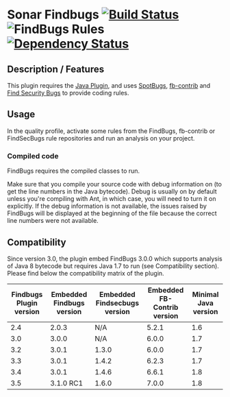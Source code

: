 # Sonar Findbugs [![Build Status](https://travis-ci.org/SonarQubeCommunity/sonar-findbugs.svg?branch=master)](https://travis-ci.org/SonarQubeCommunity/sonar-findbugs) ![FindBugs Rules](https://img.shields.io/badge/FindBugs%20rules-818-brightgreen.svg?maxAge=2592000) [![Dependency Status](https://www.versioneye.com/user/projects/5755ce407757a0003bd4b22d/badge.svg?style=flat)](https://www.versioneye.com/user/projects/5755ce407757a0003bd4b22d)

## Description / Features

This plugin requires the [Java Plugin](http://docs.sonarqube.org/display/PLUG/Java+Plugin), and uses [SpotBugs](https://spotbugs.github.io), [fb-contrib](http://fb-contrib.sourceforge.net/) and [Find Security Bugs](http://h3xstream.github.io/find-sec-bugs/) to provide coding rules.


## Usage

In the quality profile, activate some rules from the FindBugs, fb-contrib or FindSecBugs rule repositories and run an analysis on your project.

### Compiled code

FindBugs requires the compiled classes to run.

Make sure that you compile your source code with debug information on (to get the line numbers in the Java bytecode). Debug is usually on by default unless you're compiling with Ant, in which case, you will need to turn it on explicitly. If the debug information is not available, the issues raised by FindBugs will be displayed at the beginning of the file because the correct line numbers were not available.


## Compatibility 

Since version 3.0, the plugin embed FindBugs 3.0.0 which supports analysis of Java 8 bytecode but requires Java 1.7 to run (see Compatibility section). Please find below the compatibility matrix of the plugin.

Findbugs Plugin version|Embedded Findbugs version|Embedded Findsecbugs version|Embedded FB-Contrib version|Minimal Java version
-----------------------|-------------------------|----------------------------|---------------------------|--------------------
2.4                    | 2.0.3                   | N/A                        | 5.2.1                     | 1.6
3.0                    | 3.0.0                   | N/A                        | 6.0.0                     | 1.7
3.2                    | 3.0.1                   | 1.3.0                      | 6.0.0                     | 1.7
3.3                    | 3.0.1                   | 1.4.2                      | 6.2.3                     | 1.7
3.4                    | 3.0.1                   | 1.4.6                      | 6.6.1                     | 1.8
3.5                    | 3.1.0 RC1               | 1.6.0                      | 7.0.0                     | 1.8

